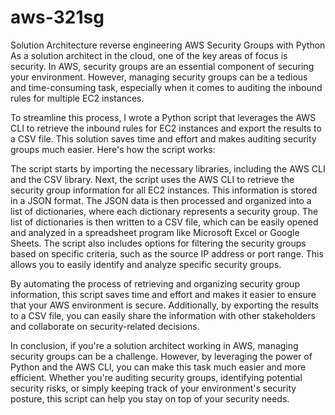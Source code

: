 # aws-321sg

Solution Architecture reverse engineering AWS Security Groups with Python
As a solution architect in the cloud, one of the key areas of focus is security. In AWS, security groups are an essential component of securing your environment. However, managing security groups can be a tedious and time-consuming task, especially when it comes to auditing the inbound rules for multiple EC2 instances.

To streamline this process, I wrote a Python script that leverages the AWS CLI to retrieve the inbound rules for EC2 instances and export the results to a CSV file. This solution saves time and effort and makes auditing security groups much easier.
Here's how the script works:

The script starts by importing the necessary libraries, including the AWS CLI and the CSV library.
Next, the script uses the AWS CLI to retrieve the security group information for all EC2 instances. This information is stored in a JSON format.
The JSON data is then processed and organized into a list of dictionaries, where each dictionary represents a security group.
The list of dictionaries is then written to a CSV file, which can be easily opened and analyzed in a spreadsheet program like Microsoft Excel or Google Sheets.
The script also includes options for filtering the security groups based on specific criteria, such as the source IP address or port range. This allows you to easily identify and analyze specific security groups.

By automating the process of retrieving and organizing security group information, this script saves time and effort and makes it easier to ensure that your AWS environment is secure. Additionally, by exporting the results to a CSV file, you can easily share the information with other stakeholders and collaborate on security-related decisions.

In conclusion, if you're a solution architect working in AWS, managing security groups can be a challenge. However, by leveraging the power of Python and the AWS CLI, you can make this task much easier and more efficient. Whether you're auditing security groups, identifying potential security risks, or simply keeping track of your environment's security posture, this script can help you stay on top of your security needs.

